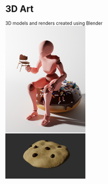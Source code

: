 # 3D Art
3D models and renders created using Blender
<br>
<img src="eating_chair/renders/2.png" alt="A mannequin model eating a chair while sitting on a donut" style="width:250px;">
<br>
<img src="cookie/renders/1.png" alt="A chocolate chip cookie" style="width:250px;">
<br>